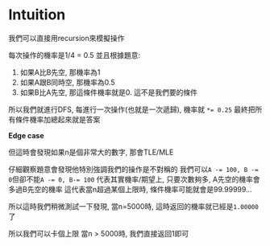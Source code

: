 # Intuition

我們可以直接用recursion來模擬操作

每次操作的機率是1/4 = 0.5
並且根據題意:
1. 如果A比B先空, 那機率為1
2. 如果A跟B同時空, 那機率為0.5 
3. 如果B比A先空, 那這條件機率就是0. 這不是我們要的條件

所以我們就進行DFS, 每進行一次操作(也就是一次遞歸), 機率就 `*= 0.25`
最終把所有條件機率加總起來就是答案

**Edge case**

但這時會發現如果n是個非常大的數字, 那會TLE/MLE

仔細觀察題意會發現他特別強調我們的操作是不對稱的
我們可以`A -= 100, B -= 0`但卻不能`A -= 0, B-= 100`
代表其實機率/期望上, 只要次數夠多, A先空的機率會多過B先空的機率
這代表當n超過某個上限時, 條件機率可能就會是99.99999...

所以這時我們稍微測試一下發現, 當n=5000時, 這時返回的機率就已經是`1.00000`了

所以我們可以卡個上限
當n > 5000時, 我們直接返回1即可